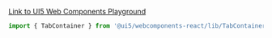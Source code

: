 [Link to UI5 Web Components Playground](https://sap.github.io/ui5-webcomponents/playground/components/TabContainer/)

```jsx
import { TabContainer } from '@ui5/webcomponents-react/lib/TabContainer';
```